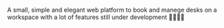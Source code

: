 A small, simple and elegant web platform to book and manege desks on a workspace with a lot of features
still under development 🚧🚧🚧🚧
